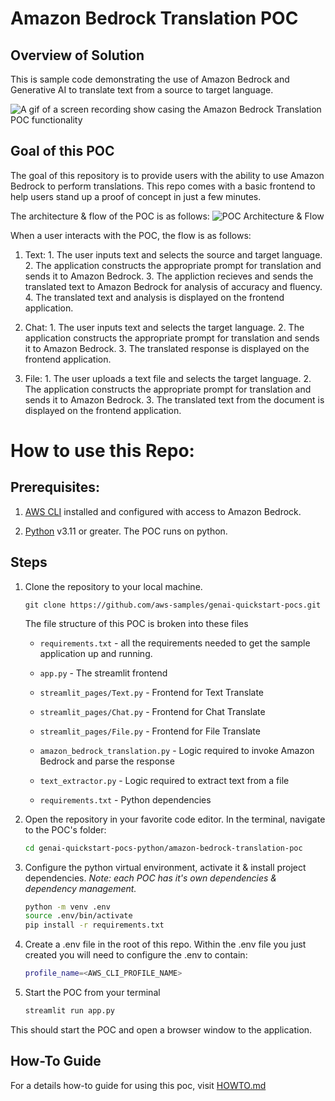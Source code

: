 # Amazon Bedrock Translation POC

## Overview of Solution

This is sample code demonstrating the use of Amazon Bedrock and Generative AI to translate text from a source to target language.

![A gif of a screen recording show casing the Amazon Bedrock Translation POC functionality](images/demo.gif)


## Goal of this POC
The goal of this repository is to provide users with the ability to use Amazon Bedrock to perform translations. This repo comes with a basic frontend to help users stand up a proof of concept in just a few minutes.

The architecture & flow of the POC is as follows:
![POC Architecture & Flow](images/architecture.png 'POC Architecture')


When a user interacts with the POC, the flow is as follows:

1. Text:
            1. The user inputs text and selects the source and target language.
            2. The application constructs the appropriate prompt for translation and sends it to Amazon Bedrock.
            3. The appliction recieves and sends the translated text to Amazon Bedrock for analysis of accuracy and fluency.
            4. The translated text and analysis is displayed on the frontend application.

1. Chat:
            1. The user inputs text and selects the target language.
            2. The application constructs the appropriate prompt for translation and sends it to Amazon Bedrock.
            3. The translated response is displayed on the frontend application.

1. File:
            1. The user uploads a text file and selects the target language.
            2. The application constructs the appropriate prompt for translation and sends it to Amazon Bedrock.
            3. The translated text from the document is displayed on the frontend application.




# How to use this Repo:

## Prerequisites:

1. [AWS CLI](https://docs.aws.amazon.com/cli/latest/userguide/getting-started-install.html) installed and configured with access to Amazon Bedrock.

1. [Python](https://www.python.org/downloads/) v3.11 or greater. The POC runs on python. 



## Steps
1. Clone the repository to your local machine.

    ```
    git clone https://github.com/aws-samples/genai-quickstart-pocs.git
    ```
    
    The file structure of this POC is broken into these files
    
    * `requirements.txt` - all the requirements needed to get the sample application up and running.
    * `app.py` - The streamlit frontend
    
    
    * `streamlit_pages/Text.py` - Frontend for Text Translate
    
    * `streamlit_pages/Chat.py` - Frontend for Chat Translate
    
    * `streamlit_pages/File.py` - Frontend for File Translate
    
    * `amazon_bedrock_translation.py` - Logic required to invoke Amazon Bedrock and parse the response
    
    * `text_extractor.py` - Logic required to extract text from a file
    
    * `requirements.txt` - Python dependencies
    
    

1. Open the repository in your favorite code editor. In the terminal, navigate to the POC's folder:
    ```zsh
    cd genai-quickstart-pocs-python/amazon-bedrock-translation-poc
    ```

1. Configure the python virtual environment, activate it & install project dependencies. *Note: each POC has it's own dependencies & dependency management.*
    ```zsh
    python -m venv .env
    source .env/bin/activate
    pip install -r requirements.txt
    ```

1. Create a .env file in the root of this repo. Within the .env file you just created you will need to configure the .env to contain:

    ```zsh
    profile_name=<AWS_CLI_PROFILE_NAME>
    ```


1. Start the POC from your terminal
    ```zsh
    streamlit run app.py
    ```
This should start the POC and open a browser window to the application. 

## How-To Guide
For a details how-to guide for using this poc, visit [HOWTO.md](HOWTO.md)

